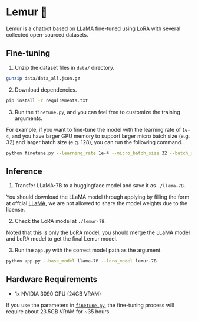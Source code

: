 # Lemur 🦥

Lemur is a chatbot based on [LLaMA](https://arxiv.org/abs/2302.13971v1) fine-tuned using [LoRA](https://arxiv.org/abs/2106.09685) with several collected open-sourced datasets.

## Fine-tuning

1. Unzip the dataset files in `data/` directory.

```bash
gunzip data/data_all.json.gz
```

2. Download dependencies.

```bash
pip install -r requirements.txt
```

3. Run the `finetune.py`, and you can feel free to customize the training arguments.

For example, if you want to fine-tune the model with the learning rate of `1e-4`, and you have larger GPU memory to support larger micro batch size (e.g. 32) and larger batch size (e.g. 128), you can run the following command.

```bash
python finetune.py --learning_rate 1e-4 --micro_batch_size 32 --batch_size 128
```

## Inference

1. Transfer LLaMA-7B to a huggingface model and save it as `./llama-7B`. 

You should download the LLaMA model through applying by filling the form at offcial [LLaMA](https://github.com/facebookresearch/llama), we are not allowed to share the model weights due to the license.

2. Check the LoRA model at `./lemur-7B`.

Noted that this is only the LoRA model, you should merge the LLaMA model and LoRA model to get the final Lemur model.

3. Run the `app.py` with the correct model path as the argument.

```bash
python app.py --base_model llama-7B --lora_model lemur-7B
```

## Hardware Requirements

- 1x NVIDIA 3090 GPU (24GB VRAM)

If you use the parameters in [`finetune.py`](finetune.py), the fine-tuning process will require about 23.5GB VRAM for ~35 hours.






